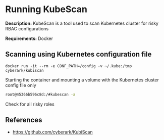 # Running KubeScan

**Description:** KubeScan is a tool used to scan Kubernetes cluster for risky RBAC configurations

**Requirements:** Docker

## Scanning using Kubernetes configuration file

```
docker run -it --rm -e CONF_PATH=/config -v ~/.kube:/tmp cyberark/kubiscan
```

Starting the container and mounting a volume with the Kubernetes cluster config file only

```bash
root@45366b596c8d:/#kubescan -a
```

Check for all risky roles

## References
* https://github.com/cyberark/KubiScan

